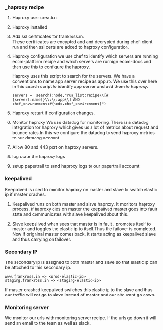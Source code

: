 ### _haproxy recipe

1. Haproxy user creation
1.  Haproxy installed
1.  Add ssl certificates for frankross.in.  
    These certificates are encypted and and decrypted during chef-client
    run and then ssl certs are added to haproxy configuration.  
1. Haproxy configuration
    we use chef to identify which servers are running ecom-platform recipe
    and which servers are runnign ecom-docs and then use this to configure
    the haproxy.

    Haproxy uses this script to search for the servers.
    We have a conventions to name app server recipe as app.rb. We use this
    over here in this search script to identify app server and add them to
    haproxy.  
    
    ```
    servers =  search(:node,"run_list:recipe\\[#{server[:name]}\\:\\:app\\] AND 
    chef_environment:#{node.chef_environment}")
    ```

1. Haproxy restart if configuration changes.
1. Monitor haproxy
    We use datadog for monitoring. There is a datadog integration for
    haproxy which gives us a lot of metrics about request and bounce
    rates.In this we configure the datadog to send haproxy metrics to our
    datadog account.

1. Allow 80 and 443 port on haproxy servers.
1. logrotate the haproxy logs
1. setup papertrail to send haproxy logs to our papertrail accoumt

### keepalived  

Keepalived is used to monitor haproxy on master and slave to switch elastic ip if master crashes.  

1. Keepalived runs on both master and slave haproxy. It monitors haproxy process. If haproxy dies on master the keepalived master goes into fault state and communicates with slave keepalived about this.

1. Slave keepalived when sees that master is in fault , promotes itself to master and toggles the elastic ip to itself.Thus the failover is completed. Now if origninal master comes back, it starts acting as keepalived slave
and thus carrying on failover.

### Secondary IP  

The secondary ip is assigned to both master and slave so that elastic ip can be attached to this secondary ip.

    
    www.frankross.in => <prod-elastic-ip>
    staging.frankross.in => <staging-elastic-ip>
    

If master crashed keepalived switches this elastic ip to the slave and thus our traffic will not go to slave instead of master and our site wont go down.

### Monitoring server  

We monitor our urls with monitoring server recipe. If the urls go down it will send an email to the team as well as slack.

